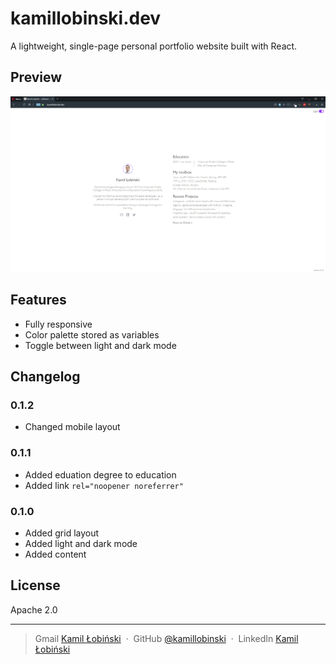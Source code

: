 # kamillobinski.dev

A lightweight, single-page personal portfolio website built with React.

## Preview

![screenshot](https://raw.githubusercontent.com/kamillobinski/kamillobinski.dev/master/src/utils/images/website-kamillobinskidev-screenshot.png)

## Features

- Fully responsive
- Color palette stored as variables
- Toggle between light and dark mode

## Changelog

### 0.1.2

- Changed mobile layout

### 0.1.1

- Added eduation degree to education
- Added link `rel="noopener noreferrer"`

### 0.1.0

- Added grid layout
- Added light and dark mode
- Added content

## License

Apache 2.0

---

> Gmail [Kamil Łobiński](mailto:kamilobinski@gmail.com) &nbsp;&middot;&nbsp;
> GitHub [@kamillobinski](https://github.com/kamillobinski) &nbsp;&middot;&nbsp;
> LinkedIn [Kamil Łobiński](https://www.linkedin.com/in/kamillobinski/?locale=en_US)
